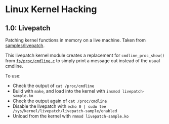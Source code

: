 # Linux Kernel Hacking

## 1.0: Livepatch

Patching kernel functions in memory on a live machine. Taken from [samples/livepatch](https://github.com/torvalds/linux/tree/master/samples/livepatch).

This livepatch kernel module creates a replacement for `cmdline_proc_show()` from [`fs/proc/cmdline.c`](https://github.com/torvalds/linux/blob/master/fs/proc/cmdline.c) to simply print a message out instead of the usual cmdline.

To use:
* Check the output of `cat /proc/cmdline`
* Build with `make`, and load into the kernel with `insmod livepatch-sample.ko`
* Check the output again of `cat /proc/cmdline`
* Disable the livepatch with `echo 0 | sudo tee /sys/kernel/livepatch/livepatch-sample/enabled`
* Unload from the kernel with `rmmod livepatch-sample.ko`

